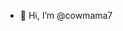 - 👋 Hi, I’m @cowmama7

<!---
cowmama7/cowmama7 is a ✨ special ✨ repository because its `README.md` (this file) appears on your GitHub profile.
You can click the Preview link to take a look at your changes.
--->
